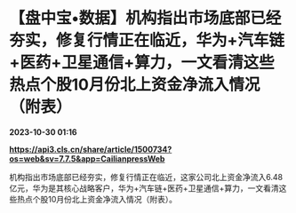 # 【盘中宝•数据】机构指出市场底部已经夯实，修复行情正在临近，华为+汽车链+医药+卫星通信+算力，一文看清这些热点个股10月份北上资金净流入情况（附表）

**2023-10-30 01:16**

**https://api3.cls.cn/share/article/1500734?os=web&sv=7.7.5&app=CailianpressWeb**

机构指出市场底部已经夯实，修复行情正在临近，这家公司北上资金净流入6.48亿元，华为是其核心战略客户，华为+汽车链+医药+卫星通信+算力，一文看清这些热点个股10月份北上资金净流入情况（附表）。